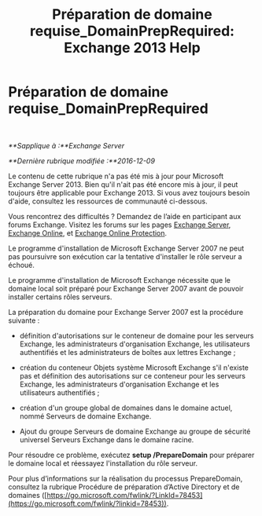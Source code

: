 ﻿---
title: 'Préparation de domaine requise_DomainPrepRequired: Exchange 2013 Help'
TOCTitle: Préparation de domaine requise_DomainPrepRequired
ms:assetid: f6feae6f-7404-4b1f-887f-ed63c26a6bcd
ms:mtpsurl: https://technet.microsoft.com/fr-fr/library/ms.exch.setupreadiness.domainpreprequired(v=EXCHG.150)
ms:contentKeyID: 50479575
ms.date: 04/24/2018
mtps_version: v=EXCHG.150
ms.translationtype: HT
---

# Préparation de domaine requise\_DomainPrepRequired

 

_**Sapplique à :**Exchange Server_

_**Dernière rubrique modifiée :**2016-12-09_

Le contenu de cette rubrique n'a pas été mis à jour pour Microsoft Exchange Server 2013. Bien qu'il n'ait pas été encore mis à jour, il peut toujours être applicable pour Exchange 2013. Si vous avez toujours besoin d'aide, consultez les ressources de communauté ci-dessous.

Vous rencontrez des difficultés ? Demandez de l’aide en participant aux forums Exchange. Visitez les forums sur les pages [Exchange Server](https://go.microsoft.com/fwlink/p/?linkid=60612), [Exchange Online](https://go.microsoft.com/fwlink/p/?linkid=267542), et [Exchange Online Protection](https://go.microsoft.com/fwlink/p/?linkid=285351).

Le programme d'installation de Microsoft Exchange Server 2007 ne peut pas poursuivre son exécution car la tentative d'installer le rôle serveur a échoué.

Le programme d'installation de Microsoft Exchange nécessite que le domaine local soit préparé pour Exchange Server 2007 avant de pouvoir installer certains rôles serveurs.

La préparation du domaine pour Exchange Server 2007 est la procédure suivante :

  - définition d'autorisations sur le conteneur de domaine pour les serveurs Exchange, les administrateurs d'organisation Exchange, les utilisateurs authentifiés et les administrateurs de boîtes aux lettres Exchange ;

  - création du conteneur Objets système Microsoft Exchange s'il n'existe pas et définition des autorisations sur ce conteneur pour les serveurs Exchange, les administrateurs d'organisation Exchange et les utilisateurs authentifiés ;

  - création d'un groupe global de domaines dans le domaine actuel, nommé Serveurs de domaine Exchange.

  - Ajout du groupe Serveurs de domaine Exchange au groupe de sécurité universel Serveurs Exchange dans le domaine racine.

Pour résoudre ce problème, exécutez **setup /PrepareDomain** pour préparer le domaine local et réessayez l'installation du rôle serveur.

Pour plus d’informations sur la réalisation du processus PrepareDomain, consultez la rubrique Procédure de préparation d’Active Directory et de domaines ([https://go.microsoft.com/fwlink/?LinkId=78453](https://go.microsoft.com/fwlink/?linkid=78453)).

